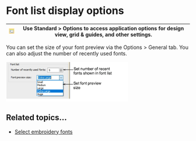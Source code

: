 # Font list display options

| ![Options00037.png](assets/Options00037.png) | Use Standard > Options to access application options for design view, grid & guides, and other settings. |
| -------------------------------------------- | -------------------------------------------------------------------------------------------------------- |

You can set the size of your font preview via the Options > General tab. You can also adjust the number of recently used fonts.

![settings00038.png](assets/settings00038.png)

## Related topics...

- [Select embroidery fonts](../../Lettering/lettering_create/Select_embroidery_fonts)
